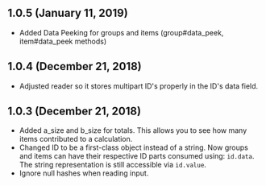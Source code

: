 ## 1.0.5 (January 11, 2019)

- Added Data Peeking for groups and items (group#data_peek, item#data_peek methods)

## 1.0.4 (December 21, 2018)

- Adjusted reader so it stores multipart ID's properly in the ID's data field.

## 1.0.3 (December 21, 2018)

- Added a_size and b_size for totals.  This allows you to see how many items contributed to a calculation.
- Changed ID to be a first-class object instead of a string.  Now groups and items can have their respective ID parts consumed using: `id.data`.  The string representation is still accessible via  `id.value`.
- Ignore null hashes when reading input.
